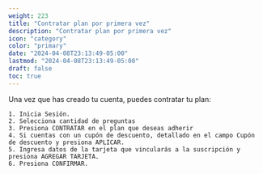 ```yaml
---
weight: 223
title: "Contratar plan por primera vez"
description: "Contratar plan por primera vez"
icon: "category"
color: "primary"
date: "2024-04-08T23:13:49-05:00"
lastmod: "2024-04-08T23:13:49-05:00"
draft: false
toc: true
---
```


Una vez que has creado tu cuenta, puedes contratar tu plan:

    1. Inicia Sesión.
    2. Selecciona cantidad de preguntas
    3. Presiona CONTRATAR en el plan que deseas adherir
    4. Si cuentas con un cupón de descuento, detallado en el campo Cupón de descuento y presiona APLICAR.
    5. Ingresa datos de la tarjeta que vincularás a la suscripción y presiona AGREGAR TARJETA.
    6. Presiona CONFIRMAR.

